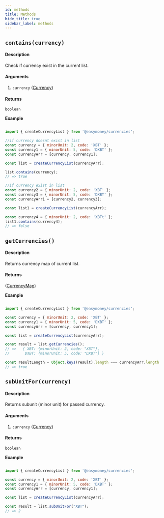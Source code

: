 ```yaml
---
id: methods
title: Methods
hide_title: true
sidebar_label: methods
---
```


## `contains(currency)`

#### Description

Check if currency exist in the current list.

#### Arguments

1. `currency` ([Currency](Description.md#currency))

#### Returns

`boolean`


**Example**

```js

import { createCurrencyList } from '@easymoney/currencies';

//if currency doesnt exist in list
const currency = { minorUnit: 2, code: 'XBT' };
const currency1 = { minorUnit: 5, code: 'DXBT' };
const currencyArr = [currency, currency1];

const list = createCurrencyList(currencyArr);

list.contains(currency);
// => true

//if currency exist in list
const currency2 = { minorUnit: 2, code: 'XBT' };
const currency3 = { minorUnit: 5, code: 'DXBT' };
const currencyArr1 = [currency2, currency3];

const list1 = createCurrencyList(currencyArr);

const currency4 = { minorUnit: 2, code: 'XBTt' };
list1.contains(currency4);
// => false

```

## `getCurrencies()`

#### Description

Returns currency map of current list.

#### Returns

([CurrencyMap](Description.md#currencymap))


**Example**

```js

import { createCurrencyList } from '@easymoney/currencies';

const currency = { minorUnit: 2, code: 'XBT' };
const currency1 = { minorUnit: 5, code: 'DXBT' };
const currencyArr = [currency, currency1];

const list = createCurrencyList(currencyArr);

const result = list.getCurrencies();
// =>   { XBT: {minorUnit: 2, code: "XBT"},
//       DXBT: {minorUnit: 5, code: "DXBT"} }

const resultLength = Object.keys(result).length === currencyArr.length ? true : false;
// => true

```

## `subUnitFor(currency)`

#### Description

Returns subunit (minor unit) for passed currency.

#### Arguments

1. `currency` ([Currency](Description.md#currency))

#### Returns

`boolean`


**Example**

```js

import { createCurrencyList } from '@easymoney/currencies';

const currency = { minorUnit: 2, code: 'XBT' };
const currency1 = { minorUnit: 5, code: 'DXBT' };
const currencyArr = [currency, currency1];

const list = createCurrencyList(currencyArr);

const result = list.subUnitFor("XBT");
// => 2

```